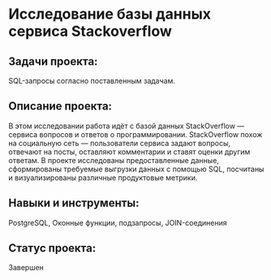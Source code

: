 # Исследование базы данных сервиса Stackoverflow

## Задачи проекта:

SQL-запросы согласно поставленным задачам.

## Описание проекта:

В этом исследовании работа идёт с базой данных StackOverflow — сервиса вопросов и ответов о программировании. StackOverflow похож на социальную сеть — пользователи сервиса задают вопросы, отвечают на посты, оставляют комментарии и ставят оценки другим ответам. В проекте исследованы предоставленные данные, сформированы требуемые выгрузки данных с помощью SQL, посчитаны и визуализированы различные продуктовые метрики.

## Навыки и инструменты:

PostgreSQL, Oконные функции, подзапросы, JOIN-соединения

## Статус проекта:

Завершен

